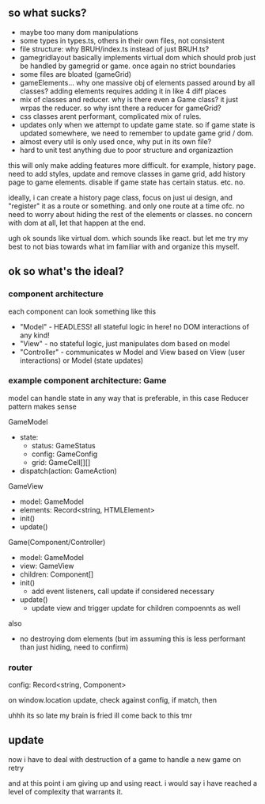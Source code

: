 ## so what sucks?
- maybe too many dom manipulations
- some types in types.ts, others in their own files, not consistent
- file structure: why BRUH/index.ts instead of just BRUH.ts?
- gamegridlayout basically implements virtual dom which should prob just be handled by gamegrid or game. once again no strict boundaries
- some files are bloated (gameGrid)
- gameElements... why one massive obj of elements passed around by all classes? adding elements requires adding it in like 4 diff places
- mix of classes and reducer. why is there even a Game class? it just wrpas the reducer. so why isnt there a reducer for gameGrid?
- css classes arent performant, complicated mix of rules.
- updates only when we attempt to update game state. so if game state is updated somewhere, we need to remember to update game grid / dom.
- almost every util is only used once, why put in its own file?
- hard to unit test anything due to poor structure and organizaztion

this will only make adding features more difficult. for example, history page. need to add styles, update and remove classes in game grid, add history page to game elements. disable if game state has certain status. etc. no.

ideally, i can create a history page class, focus on just ui design, and "register" it as a route or something. and only one route at a time ofc. no need to worry about hiding the rest of the elements or classes. no concern with dom at all, let that happen at the end. 

ugh ok sounds like virtual dom. which sounds like react. but let me try my best to not bias towards what im familiar with and organize this myself.

## ok so what's the ideal?
### component architecture
each component can look something like this
- "Model" - HEADLESS! all stateful logic in here! no DOM interactions of any kind!
- "View" - no stateful logic, just manipulates dom based on model
- "Controller" - communicates w Model and View based on View (user interactions) or Model (state updates)

### example component architecture: Game
model can handle state in any way that is preferable, in this case Reducer pattern makes sense

GameModel
- state:
  - status: GameStatus
  - config: GameConfig
  - grid: GameCell[][]
- dispatch(action: GameAction)

GameView
- model: GameModel
- elements: Record<string, HTMLElement>
- init()
- update()

Game(Component/Controller)
- model: GameModel
- view: GameView
- children: Component[]
- init()
  - add event listeners, call update if considered necessary
- update()
  - update view and trigger update for children compoennts as well

also
- no destroying dom elements (but im assuming this is less performant than just hiding, need to confirm)

### router
config: Record<string, Component>

on window.location update, check against config, if match, then 

uhhh its so late my brain is fried ill come back to this tmr

## update
now i have to deal with destruction of a game to handle a new game on retry

and at this point i am giving up and using react. i would say i have reached a level of complexity that warrants it.

